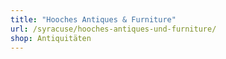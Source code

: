 ```yaml
---
title: "Hooches Antiques & Furniture"
url: /syracuse/hooches-antiques-und-furniture/
shop: Antiquitäten
---
```

